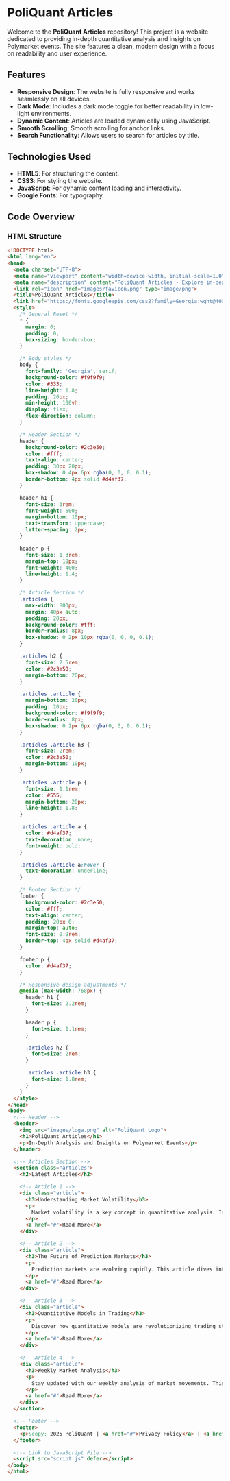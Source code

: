 # PoliQuant Articles

Welcome to the **PoliQuant Articles** repository! This project is a website dedicated to providing in-depth quantitative analysis and insights on Polymarket events. The site features a clean, modern design with a focus on readability and user experience.

## Features

- **Responsive Design**: The website is fully responsive and works seamlessly on all devices.
- **Dark Mode**: Includes a dark mode toggle for better readability in low-light environments.
- **Dynamic Content**: Articles are loaded dynamically using JavaScript.
- **Smooth Scrolling**: Smooth scrolling for anchor links.
- **Search Functionality**: Allows users to search for articles by title.

## Technologies Used

- **HTML5**: For structuring the content.
- **CSS3**: For styling the website.
- **JavaScript**: For dynamic content loading and interactivity.
- **Google Fonts**: For typography.

## Code Overview

### HTML Structure

```html
<!DOCTYPE html>
<html lang="en">
<head>
  <meta charset="UTF-8">
  <meta name="viewport" content="width=device-width, initial-scale=1.0">
  <meta name="description" content="PoliQuant Articles - Explore in-depth quantitative analysis and insights on Polymarket events.">
  <link rel="icon" href="images/favicon.png" type="image/png">
  <title>PoliQuant Articles</title>
  <link href="https://fonts.googleapis.com/css2?family=Georgia:wght@400;700&family=Times+New+Roman:wght@400;700&display=swap" rel="stylesheet">
  <style>
    /* General Reset */
    * {
      margin: 0;
      padding: 0;
      box-sizing: border-box;
    }

    /* Body styles */
    body {
      font-family: 'Georgia', serif;
      background-color: #f9f9f9;
      color: #333;
      line-height: 1.8;
      padding: 20px;
      min-height: 100vh;
      display: flex;
      flex-direction: column;
    }

    /* Header Section */
    header {
      background-color: #2c3e50;
      color: #fff;
      text-align: center;
      padding: 30px 20px;
      box-shadow: 0 4px 6px rgba(0, 0, 0, 0.1);
      border-bottom: 4px solid #d4af37;
    }

    header h1 {
      font-size: 3rem;
      font-weight: 600;
      margin-bottom: 10px;
      text-transform: uppercase;
      letter-spacing: 2px;
    }

    header p {
      font-size: 1.3rem;
      margin-top: 10px;
      font-weight: 400;
      line-height: 1.4;
    }

    /* Article Section */
    .articles {
      max-width: 800px;
      margin: 40px auto;
      padding: 20px;
      background-color: #fff;
      border-radius: 8px;
      box-shadow: 0 2px 10px rgba(0, 0, 0, 0.1);
    }

    .articles h2 {
      font-size: 2.5rem;
      color: #2c3e50;
      margin-bottom: 20px;
    }

    .articles .article {
      margin-bottom: 20px;
      padding: 20px;
      background-color: #f9f9f9;
      border-radius: 8px;
      box-shadow: 0 2px 6px rgba(0, 0, 0, 0.1);
    }

    .articles .article h3 {
      font-size: 2rem;
      color: #2c3e50;
      margin-bottom: 10px;
    }

    .articles .article p {
      font-size: 1.1rem;
      color: #555;
      margin-bottom: 20px;
      line-height: 1.8;
    }

    .articles .article a {
      color: #d4af37;
      text-decoration: none;
      font-weight: bold;
    }

    .articles .article a:hover {
      text-decoration: underline;
    }

    /* Footer Section */
    footer {
      background-color: #2c3e50;
      color: #fff;
      text-align: center;
      padding: 20px 0;
      margin-top: auto;
      font-size: 0.9rem;
      border-top: 4px solid #d4af37;
    }

    footer p {
      color: #d4af37;
    }

    /* Responsive design adjustments */
    @media (max-width: 768px) {
      header h1 {
        font-size: 2.2rem;
      }

      header p {
        font-size: 1.1rem;
      }

      .articles h2 {
        font-size: 2rem;
      }

      .articles .article h3 {
        font-size: 1.8rem;
      }
    }
  </style>
</head>
<body>
  <!-- Header -->
  <header>
    <img src="images/loga.png" alt="PoliQuant Logo">
    <h1>PoliQuant Articles</h1>
    <p>In-Depth Analysis and Insights on Polymarket Events</p>
  </header>

  <!-- Articles Section -->
  <section class="articles">
    <h2>Latest Articles</h2>

    <!-- Article 1 -->
    <div class="article">
      <h3>Understanding Market Volatility</h3>
      <p>
        Market volatility is a key concept in quantitative analysis. In this article, we explore the factors driving volatility and how to model it effectively. Learn how to identify trends and make data-driven decisions.
      </p>
      <a href="#">Read More</a>
    </div>

    <!-- Article 2 -->
    <div class="article">
      <h3>The Future of Prediction Markets</h3>
      <p>
        Prediction markets are evolving rapidly. This article dives into the latest trends, including the role of AI and machine learning in shaping the future of these markets.
      </p>
      <a href="#">Read More</a>
    </div>

    <!-- Article 3 -->
    <div class="article">
      <h3>Quantitative Models in Trading</h3>
      <p>
        Discover how quantitative models are revolutionizing trading strategies. We break down the most effective models and how they can be applied to real-world scenarios.
      </p>
      <a href="#">Read More</a>
    </div>

    <!-- Article 4 -->
    <div class="article">
      <h3>Weekly Market Analysis</h3>
      <p>
        Stay updated with our weekly analysis of market movements. This week, we focus on the impact of geopolitical events on market trends.
      </p>
      <a href="#">Read More</a>
    </div>
  </section>

  <!-- Footer -->
  <footer>
    <p>&copy; 2025 PoliQuant | <a href="#">Privacy Policy</a> | <a href="#">Terms of Service</a></p>
  </footer>

  <!-- Link to JavaScript File -->
  <script src="script.js" defer></script>
</body>
</html>